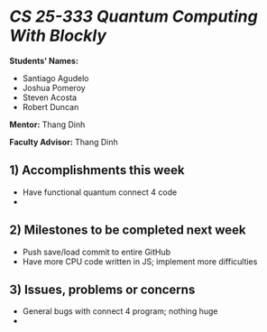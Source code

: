 # *CS 25-333 Quantum Computing With Blockly*

**Students' Names:**

 - Santiago Agudelo 
 - Joshua Pomeroy
 - Steven Acosta
 - Robert Duncan

**Mentor:**
Thang Dinh

**Faculty Advisor:**
Thang Dinh

## 1) Accomplishments this week ##
   - Have functional quantum connect 4 code
   - 

## 2) Milestones to be completed next week ##
   - Push save/load commit to entire GitHub
   - Have more CPU code written in JS; implement more difficulties

## 3) Issues, problems or concerns ##
   - General bugs with connect 4 program; nothing huge
   - 
   


